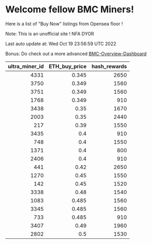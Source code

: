 # Welcome fellow BMC Miners!
Here is a list of "Buy Now" listings from Opensea floor !

Note: This is an unofficial site ! NFA DYOR

Last auto update at: Wed Oct 19 23:56:59 UTC 2022

Bonus: Do check out a more advanced [BMC-Overview-Dashboard](https://dune.com/defifunk/BMC-Overview-Dashboard)


|   ultra_miner_id |   ETH_buy_price |   hash_rewards |
|-----------------:|----------------:|---------------:|
|             4331 |           0.345 |           2650 |
|             3750 |           0.349 |           1560 |
|             3751 |           0.349 |           1560 |
|             1768 |           0.349 |            910 |
|             3438 |           0.35  |           1670 |
|             2003 |           0.35  |           2440 |
|              217 |           0.39  |           1550 |
|             3435 |           0.4   |            910 |
|              748 |           0.4   |           1550 |
|             1371 |           0.4   |            800 |
|             2406 |           0.4   |            910 |
|              441 |           0.42  |           2650 |
|             1270 |           0.45  |           1550 |
|              142 |           0.45  |           1520 |
|             3338 |           0.48  |           1540 |
|             1083 |           0.485 |           1560 |
|             3345 |           0.485 |           1560 |
|              733 |           0.485 |            910 |
|             3407 |           0.49  |           1960 |
|             2802 |           0.5   |           1530 |